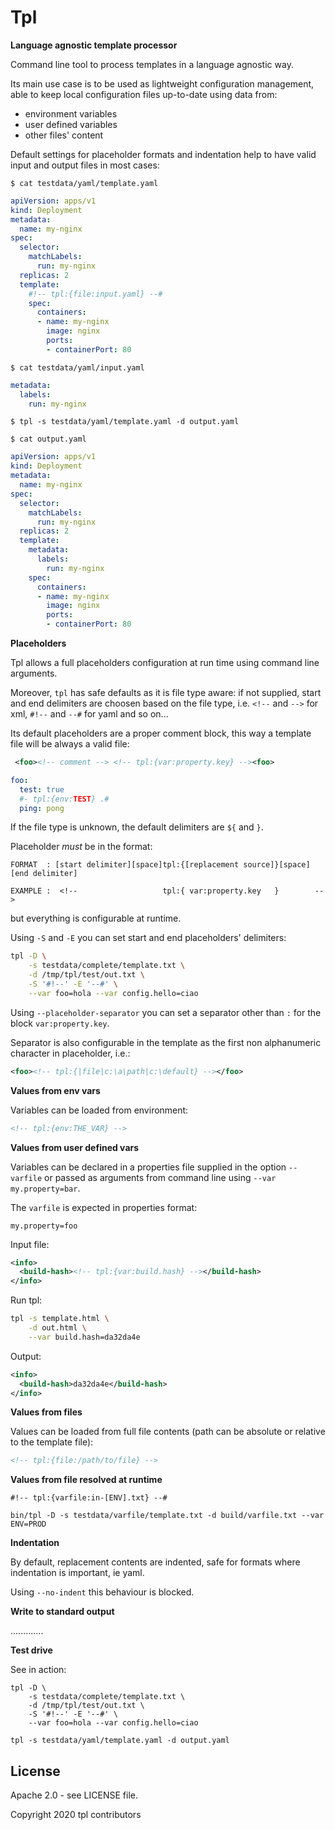 
# Tpl

__Language agnostic template processor__

Command line tool to process templates in a language agnostic way.

Its main use case is to be used as lightweight configuration management, able to keep local 
configuration files up-to-date using data from:

- environment variables
- user defined variables
- other files' content

Default settings for placeholder formats and indentation help to have valid input and output files in most cases:

`$ cat testdata/yaml/template.yaml`

```yaml
apiVersion: apps/v1
kind: Deployment
metadata:
  name: my-nginx
spec:
  selector:
    matchLabels:
      run: my-nginx
  replicas: 2
  template:
    #!-- tpl:{file:input.yaml} --#
    spec:
      containers:
      - name: my-nginx
        image: nginx
        ports:
        - containerPort: 80
```

`$ cat testdata/yaml/input.yaml`

```yaml
metadata:
  labels:
    run: my-nginx
```

`$ tpl -s testdata/yaml/template.yaml -d output.yaml`

`$ cat output.yaml`

```yaml
apiVersion: apps/v1
kind: Deployment
metadata:
  name: my-nginx
spec:
  selector:
    matchLabels:
      run: my-nginx
  replicas: 2
  template:
    metadata:
      labels:
        run: my-nginx
    spec:
      containers:
      - name: my-nginx
        image: nginx
        ports:
        - containerPort: 80
```

**Placeholders**

Tpl allows a full placeholders configuration at run time using command line arguments.

Moreover, `tpl` has safe defaults as it is file type aware:
if not supplied, start and end delimiters are choosen based on the file type,
i.e. `<!--` and `-->` for xml, `#!--` and `--#` for yaml and so on...

Its default placeholders are a proper comment block, this way a template file will be always a valid file:

```xml
 <foo><!-- comment --> <!-- tpl:{var:property.key} --><foo>
```

```yaml
foo:
  test: true
  #- tpl:{env:TEST} .#
  ping: pong
```

If the file type is unknown, the default delimiters are `${` and `}`.

Placeholder _must_ be in the format:

`FORMAT  : [start delimiter][space]tpl:{[replacement source]}[space][end delimiter]`

`EXAMPLE :  <!--                   tpl:{ var:property.key   }        -->           `

but everything is configurable at runtime.

Using `-S` and `-E` you can set start and end placeholders' delimiters:

```sh
tpl -D \
    -s testdata/complete/template.txt \
    -d /tmp/tpl/test/out.txt \
    -S '#!--' -E '--#' \
    --var foo=hola --var config.hello=ciao

```

Using `--placeholder-separator` you can set a separator other than `:` for the block `var:property.key`.

Separator is also configurable in the template as the first non alphanumeric character in placeholder, i.e.:

```xml
<foo><!-- tpl:{|file|c:\a\path|c:\default} --></foo>
```


**Values from env vars**

Variables can be loaded from environment:

```xml
<!-- tpl:{env:THE_VAR} -->
```

**Values from user defined vars**

Variables can be declared in a properties file supplied in the option `--varfile` or
passed as arguments from command line using `--var my.property=bar`.

The `varfile` is expected in properties format:

```properties
my.property=foo
```

Input file:

```xml
<info>
  <build-hash><!-- tpl:{var:build.hash} --></build-hash>
</info>
```

Run tpl:

```sh
tpl -s template.html \
    -d out.html \
    --var build.hash=da32da4e

```

Output:

```xml
<info>
  <build-hash>da32da4e</build-hash>
</info>
```

**Values from files**

Values can be loaded from full file contents (path can be absolute or relative to the template file):

```xml
<!-- tpl:{file:/path/to/file} -->
```

**Values from file resolved at runtime**

```
#!-- tpl:{varfile:in-[ENV].txt} --#
```

```
bin/tpl -D -s testdata/varfile/template.txt -d build/varfile.txt --var ENV=PROD
```


**Indentation**

By default, replacement contents are indented, safe for formats where indentation is important, ie yaml.

Using `--no-indent` this behaviour is blocked.

**Write to standard output**

.............

**Test drive**

See in action:

```
tpl -D \
    -s testdata/complete/template.txt \
    -d /tmp/tpl/test/out.txt \
    -S '#!--' -E '--#' \
    --var foo=hola --var config.hello=ciao

tpl -s testdata/yaml/template.yaml -d output.yaml
```

## License

Apache 2.0 - see LICENSE file.

Copyright 2020 tpl contributors
